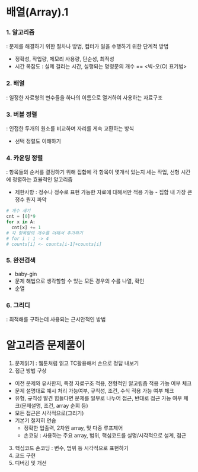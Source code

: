 # 배열(Array).1
### 1. 알고리즘
 : 문제를 해결하기 위한 절차나 방법, 컴터가 일을 수행하기 위한 단계적 방법
- 정확성, 작업량, 메모리 사용량, 단순성, 최적성
- 시간 복잡도 : 실제 걸리는 시간, 실행되는 명령문의 개수 == <빅-오(O) 표기법>
  
### 2. 배열
: 일정한 자료형의 변수들을 하나의 이름으로 열거하여 사용하는 자료구조
### 3. 버블 정렬
: 인접한 두개의 원소를 비교하며 자리를 게속 교환하는 방식
- 선택 정렬도 이해하기
  
### 4. 카운팅 정렬
: 항목들의 순서를 결정하기 위해 집합에 각 항목이 몇개식 있는지 세는 작업, 선형 시간에 정렬하는 효율적인 알고리즘
- 제한사항 : 정수나 정수로 표현 가능한 자료에 대해서만 적용 가능 - 집합 내 가장 큰 정수 뭔지 파악
```python
# 개수 세기
cnt = [0]*9
for x in A: 
  cnt[x] += 1
# 각 항목앞의 개수를 더해서 추가하기
# for i : 1 -> 4
# counts[i] <- counts[i-1]+counts[i]
```
### 5. 완전검색
- baby-gin
- 문제 해법으로 생각할할 수 있는 모든 경우의 수를 나열, 확인
- 순열
  
### 6. 그리디  
: 최적해를 구하는데 사용되는 근시안적인 방법



# 알고리즘 문제풀이

1. 문제읽기 : 웹툰처럼 읽고 TC활용해서 손으로 정답 내보기
2. 접근 방법 구상
  - 이전 문제와 유사한지, 특정 자료구조 적용, 전형적인 알고림즘 적용 가능 여부 체크
   - 문제 설명대로 예시 처리 가능여부, 규칙성, 조건, 수식 적용 가능 여부 체크
   - 유형, 규칙성 발견 힘들다면 문제를 일부로 나누어 접근, 반대로 접근 가능 여부 체크(문제설명, 조건, array 순회 등)
   - 모든 접근은 시각적으로(그리기)  
   - 기본기 철저히 연습
     - 정확한 입출력, 2차원 array, 및 다중 루프제어
     - 손코딩 : 사용하는 주요 array, 범위, 핵심코드를 실명/시각적으로 설계, 접근
3. 핵심코드 손코딩 : 변수, 범위 등 시각적으로 표현하기
4. 코드 구현
5. 디버깅 및 개선



